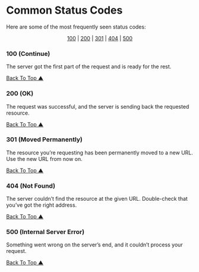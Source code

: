 # Common Status Codes

Here are some of the most frequently seen status codes:

<div align="center">

[100](#100-continue) |
[200](#200-ok) |
[301](#301-moved-permanently) |
[404](#404-not-found) |
[500](#500-internal-server-error)

</div>

### 100 (Continue)

The server got the first part of the request and is ready for the rest.

[Back To Top ▲](#common-status-codes)

### 200 (OK)

The request was successful, and the server is sending back the requested resource.

[Back To Top ▲](#common-status-codes)

### 301 (Moved Permanently)

The resource you’re requesting has been permanently moved to a new URL. Use the new URL from now on.

[Back To Top ▲](#common-status-codes)

### 404 (Not Found)

The server couldn’t find the resource at the given URL. Double-check that you’ve got the right address.

[Back To Top ▲](#common-status-codes)

### 500 (Internal Server Error)

Something went wrong on the server’s end, and it couldn’t process your request.

[Back To Top ▲](#common-status-codes)